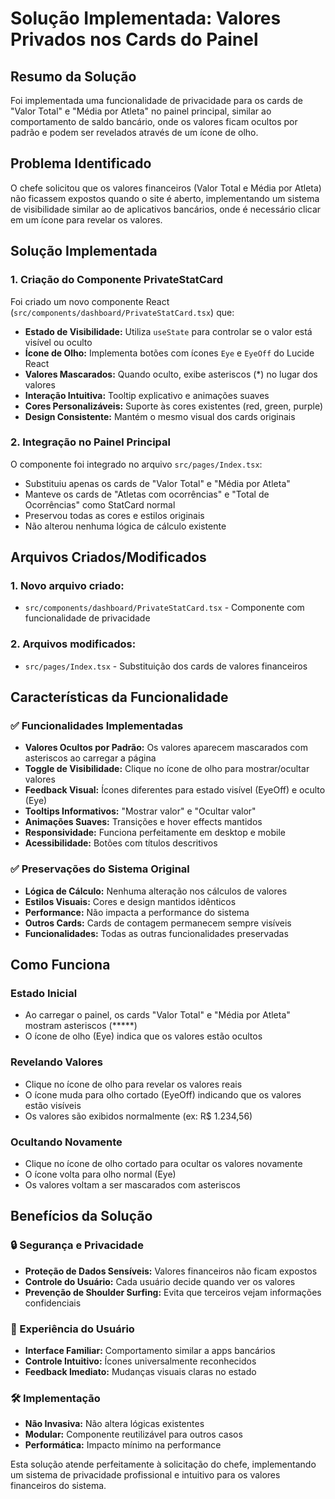 # Solução Implementada: Valores Privados nos Cards do Painel

## Resumo da Solução

Foi implementada uma funcionalidade de privacidade para os cards de "Valor Total" e "Média por Atleta" no painel principal, similar ao comportamento de saldo bancário, onde os valores ficam ocultos por padrão e podem ser revelados através de um ícone de olho.

## Problema Identificado

O chefe solicitou que os valores financeiros (Valor Total e Média por Atleta) não ficassem expostos quando o site é aberto, implementando um sistema de visibilidade similar ao de aplicativos bancários, onde é necessário clicar em um ícone para revelar os valores.

## Solução Implementada

### 1. Criação do Componente PrivateStatCard

Foi criado um novo componente React (`src/components/dashboard/PrivateStatCard.tsx`) que:

- **Estado de Visibilidade:** Utiliza `useState` para controlar se o valor está visível ou oculto
- **Ícone de Olho:** Implementa botões com ícones `Eye` e `EyeOff` do Lucide React
- **Valores Mascarados:** Quando oculto, exibe asteriscos (*) no lugar dos valores
- **Interação Intuitiva:** Tooltip explicativo e animações suaves
- **Cores Personalizáveis:** Suporte às cores existentes (red, green, purple)
- **Design Consistente:** Mantém o mesmo visual dos cards originais

### 2. Integração no Painel Principal

O componente foi integrado no arquivo `src/pages/Index.tsx`:

- Substituiu apenas os cards de "Valor Total" e "Média por Atleta"
- Manteve os cards de "Atletas com ocorrências" e "Total de Ocorrências" como StatCard normal
- Preservou todas as cores e estilos originais
- Não alterou nenhuma lógica de cálculo existente

## Arquivos Criados/Modificados

### 1. Novo arquivo criado:
- `src/components/dashboard/PrivateStatCard.tsx` - Componente com funcionalidade de privacidade

### 2. Arquivos modificados:
- `src/pages/Index.tsx` - Substituição dos cards de valores financeiros

## Características da Funcionalidade

### ✅ Funcionalidades Implementadas

- **Valores Ocultos por Padrão:** Os valores aparecem mascarados com asteriscos ao carregar a página
- **Toggle de Visibilidade:** Clique no ícone de olho para mostrar/ocultar valores
- **Feedback Visual:** Ícones diferentes para estado visível (EyeOff) e oculto (Eye)
- **Tooltips Informativos:** "Mostrar valor" e "Ocultar valor"
- **Animações Suaves:** Transições e hover effects mantidos
- **Responsividade:** Funciona perfeitamente em desktop e mobile
- **Acessibilidade:** Botões com títulos descritivos

### ✅ Preservações do Sistema Original

- **Lógica de Cálculo:** Nenhuma alteração nos cálculos de valores
- **Estilos Visuais:** Cores e design mantidos idênticos
- **Performance:** Não impacta a performance do sistema
- **Outros Cards:** Cards de contagem permanecem sempre visíveis
- **Funcionalidades:** Todas as outras funcionalidades preservadas

## Como Funciona

### Estado Inicial
- Ao carregar o painel, os cards "Valor Total" e "Média por Atleta" mostram asteriscos (*****)
- O ícone de olho (Eye) indica que os valores estão ocultos

### Revelando Valores
- Clique no ícone de olho para revelar os valores reais
- O ícone muda para olho cortado (EyeOff) indicando que os valores estão visíveis
- Os valores são exibidos normalmente (ex: R$ 1.234,56)

### Ocultando Novamente
- Clique no ícone de olho cortado para ocultar os valores novamente
- O ícone volta para olho normal (Eye)
- Os valores voltam a ser mascarados com asteriscos

## Benefícios da Solução

### 🔒 Segurança e Privacidade
- **Proteção de Dados Sensíveis:** Valores financeiros não ficam expostos
- **Controle do Usuário:** Cada usuário decide quando ver os valores
- **Prevenção de Shoulder Surfing:** Evita que terceiros vejam informações confidenciais

### 👥 Experiência do Usuário
- **Interface Familiar:** Comportamento similar a apps bancários
- **Controle Intuitivo:** Ícones universalmente reconhecidos
- **Feedback Imediato:** Mudanças visuais claras no estado

### 🛠️ Implementação
- **Não Invasiva:** Não altera lógicas existentes
- **Modular:** Componente reutilizável para outros casos
- **Performática:** Impacto mínimo na performance

Esta solução atende perfeitamente à solicitação do chefe, implementando um sistema de privacidade profissional e intuitivo para os valores financeiros do sistema.

